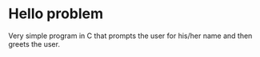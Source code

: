 <h1> Hello problem </h1>

Very simple program in C that prompts the user for his/her name and then greets the user.
